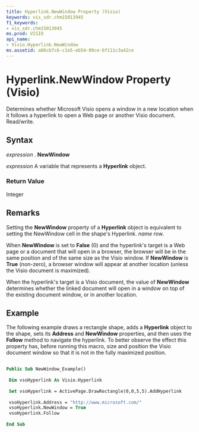 ```yaml
---
title: Hyperlink.NewWindow Property (Visio)
keywords: vis_sdr.chm15013945
f1_keywords:
- vis_sdr.chm15013945
ms.prod: VISIO
api_name:
- Visio.Hyperlink.NewWindow
ms.assetid: a86cb7c6-c1e5-eb54-09ce-6f111c3a42ce
---
```



# Hyperlink.NewWindow Property (Visio)

Determines whether Microsoft Visio opens a window in a new location when it follows a hyperlink to open a Web page or another Visio document. Read/write.


## Syntax

 _expression_ . **NewWindow**

 _expression_ A variable that represents a **Hyperlink** object.


### Return Value

Integer


## Remarks

Setting the  **NewWindow** property of a **Hyperlink** object is equivalent to setting the NewWindow cell in the shape's Hyperlink. _name_ row.

When  **NewWindow** is set to **False** (0) and the hyperlink's target is a Web page or a document that will open in a browser, the browser will be in the same position and of the same size as the Visio window. If **NewWindow** is **True** (non-zero), a browser window will appear at another location (unless the Visio document is maximized).

When the hyperlink's target is a Visio document, the value of  **NewWindow** determines whether the linked document will open in a window on top of the existing document window, or in another location.


## Example

The following example draws a rectangle shape, adds a  **Hyperlink** object to the shape, sets its **Address** and **NewWindow** properties, and then uses the **Follow** method to navigate the hyperlink. To better observe the effect this property has, before running this macro, size and position the Visio document window so that it is not in the fully maximized position.


```vb
 
Public Sub NewWindow_Example() 
 
 Dim vsoHyperlink As Visio.Hyperlink 
 
 Set vsoHyperlink = ActivePage.DrawRectangle(0,0,5,5).AddHyperlink 
 
 vsoHyperlink.Address = "http://www.microsoft.com/" 
 vsoHyperlink.NewWindow = True 
 vsoHyperlink.Follow 
 
End Sub
```


